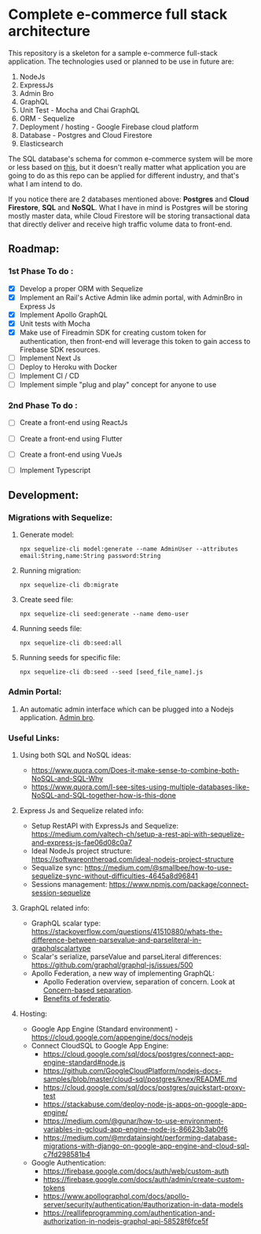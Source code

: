 # Complete e-commerce full stack architecture 

This repository is a skeleton for a sample e-commerce full-stack application. The technologies used or planned to be use in future are:
1. NodeJs
2. ExpressJs
3. Admin Bro
4. GraphQL
5. Unit Test - Mocha and Chai GraphQL
6. ORM - Sequelize
7. Deployment / hosting - Google Firebase cloud platform
8. Database - Postgres and Cloud Firestore
9. Elasticsearch

The SQL database's schema for common e-commerce system will be more or less based on [this](https://creately.com/diagram/example/iosv0d302/E-commerce%20database%20schema), but it doesn't really matter what application you are going to do as this repo can be applied for different industry, and that's what I am intend to do.

If you notice there are 2 databases mentioned above: **Postgres** and **Cloud Firestore**, **SQL** and **NoSQL**. What I have in mind is Postgres will be storing mostly master data, while Cloud Firestore will be storing transactional data that directly deliver and receive high traffic volume data to front-end. 

## Roadmap:
### 1st Phase To do :
- [x] Develop a proper ORM with Sequelize
- [x] Implement an Rail's Active Admin like admin portal, with AdminBro in Express Js
- [x] Implement Apollo GraphQL
- [x] Unit tests with Mocha
- [x] Make use of Fireadmin SDK for creating custom token for authentication, then front-end will leverage this token to gain access to Firebase SDK resources.
- [ ] Implement Next Js
- [ ] Deploy to Heroku with Docker
- [ ] Implement CI / CD
- [ ] Implement simple "plug and play" concept for anyone to use

### 2nd Phase To do :
- [ ] Create a front-end using ReactJs
- [ ] Create a front-end using Flutter
- [ ] Create a front-end using VueJs
- [ ] Implement Typescript


## Development:
### Migrations with Sequelize:

1. Generate model:
   
   `npx sequelize-cli model:generate --name AdminUser --attributes email:String,name:String password:String`
2. Running migration:
   
   `npx sequelize-cli db:migrate`
3. Create seed file:
   
   `npx sequelize-cli seed:generate --name demo-user`

4. Running seeds file:
   
   `npx sequelize-cli db:seed:all`

5. Running seeds for specific file:
   
   `npx sequelize-cli db:seed --seed [seed_file_name].js`

### Admin Portal:
1. An automatic admin interface which can be plugged into a Nodejs application. [Admin bro](https://adminbro.com/tutorial-00-installation-instructions.html).


### Useful Links:
1. Using both SQL and NoSQL ideas: 
   - https://www.quora.com/Does-it-make-sense-to-combine-both-NoSQL-and-SQL-Why
   - https://www.quora.com/I-see-sites-using-multiple-databases-like-NoSQL-and-SQL-together-how-is-this-done
2. Express Js and Sequelize related info:
   - Setup RestAPI with ExpressJs and Sequelize: https://medium.com/valtech-ch/setup-a-rest-api-with-sequelize-and-express-js-fae06d08c0a7
   - Ideal NodeJs project structure: https://softwareontheroad.com/ideal-nodejs-project-structure
   - Sequalize sync: https://medium.com/@smallbee/how-to-use-sequelize-sync-without-difficulties-4645a8d96841
   - Sessions management: https://www.npmjs.com/package/connect-session-sequelize

3. GraphQL related info:
   - GraphQL scalar type: https://stackoverflow.com/questions/41510880/whats-the-difference-between-parsevalue-and-parseliteral-in-graphqlscalartype
   - Scalar's serialize, parseValue and parseLiteral differences: https://github.com/graphql/graphql-js/issues/500
   - Apollo Federation, a new way of implementing GraphQL:
      - Apollo Federation overview, separation of concern. Look at [Concern-based separation](https://www.apollographql.com/docs/apollo-server/federation/introduction/).
      - [Benefits of federatio](https://blog.logrocket.com/the-what-when-why-and-how-of-federated-graphql/).

4. Hosting:
   - Google App Engine (Standard environment) - https://cloud.google.com/appengine/docs/nodejs
   - Connect CloudSQL to Google App Engine:
     - https://cloud.google.com/sql/docs/postgres/connect-app-engine-standard#node.js
     - https://github.com/GoogleCloudPlatform/nodejs-docs-samples/blob/master/cloud-sql/postgres/knex/README.md
     - https://cloud.google.com/sql/docs/postgres/quickstart-proxy-test
     - https://stackabuse.com/deploy-node-js-apps-on-google-app-engine/
     - https://medium.com/@gunar/how-to-use-environment-variables-in-gcloud-app-engine-node-js-86623b3ab0f6
     - https://medium.com/@mrdatainsight/performing-database-migrations-with-django-on-google-app-engine-and-cloud-sql-c7fd298581b4
   - Google Authentication:
     - https://firebase.google.com/docs/auth/web/custom-auth
     - https://firebase.google.com/docs/auth/admin/create-custom-tokens
     - https://www.apollographql.com/docs/apollo-server/security/authentication/#authorization-in-data-models
     - https://reallifeprogramming.com/authentication-and-authorization-in-nodejs-graphql-api-58528f6fce5f


